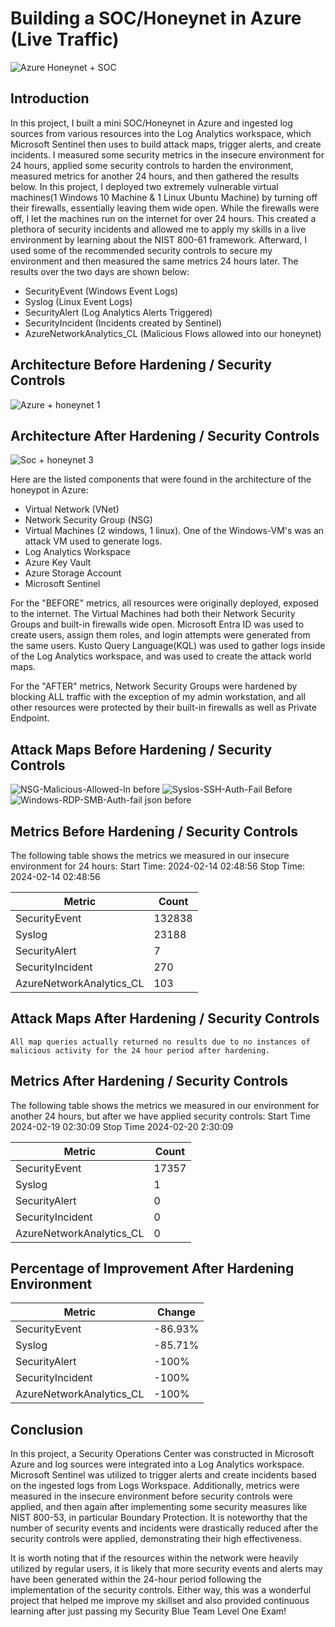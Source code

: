 # Building a SOC/Honeynet in Azure (Live Traffic)
![Azure Honeynet + SOC](https://github.com/James-Jeudy/SOC-Honeynet-Azure/assets/160562010/5b291e3b-9562-41d0-ad7b-040c3d6b8959)



## Introduction

In this project, I built a mini SOC/Honeynet in Azure and ingested log sources from various resources into the Log Analytics workspace, which Microsoft Sentinel then uses to build attack maps, trigger alerts, and create incidents. I measured some security metrics in the insecure environment for 24 hours, applied some security controls to harden the environment, measured metrics for another 24 hours, and then gathered the results below. In this project, I deployed two extremely vulnerable virtual machines(1 Windows 10 Machine & 1 Linux Ubuntu Machine) by turning off their firewalls, essentially leaving them wide open. While the firewalls were off, I let the machines run on the internet for over 24 hours. This created a plethora of security incidents and allowed me to apply my skills in a live environment by learning about the NIST 800-61 framework. Afterward, I used some of the recommended security controls to secure my environment and then measured the same metrics 24 hours later. The results over the two days are shown below:

- SecurityEvent (Windows Event Logs)
- Syslog (Linux Event Logs)
- SecurityAlert (Log Analytics Alerts Triggered)
- SecurityIncident (Incidents created by Sentinel)
- AzureNetworkAnalytics_CL (Malicious Flows allowed into our honeynet)

## Architecture Before Hardening / Security Controls
![Azure + honeynet 1](https://github.com/James-Jeudy/SOC-Honeynet-Azure/assets/160562010/f663ae9f-61ed-49d0-b438-4fbfb05045ae)



## Architecture After Hardening / Security Controls
![Soc + honeynet 3](https://github.com/James-Jeudy/SOC-Honeynet-Azure/assets/160562010/4f4e0180-99f8-4c82-bb28-4d889e9a1974)


Here are the listed components that were found in the architecture of the honeypot in Azure:

- Virtual Network (VNet)
- Network Security Group (NSG)
- Virtual Machines (2 windows, 1 linux). One of the Windows-VM's was an attack VM used to generate logs.
- Log Analytics Workspace
- Azure Key Vault
- Azure Storage Account
- Microsoft Sentinel

For the "BEFORE" metrics, all resources were originally deployed, exposed to the internet. The Virtual Machines had both their Network Security Groups and built-in firewalls wide open. Microsoft Entra ID was used to create users, assign them roles, and login attempts were generated from the same users. Kusto Query Language(KQL) was used to gather logs inside of the Log Analytics workspace, and was used to create the attack world maps. 

For the "AFTER" metrics, Network Security Groups were hardened by blocking ALL traffic with the exception of my admin workstation, and all other resources were protected by their built-in firewalls as well as Private Endpoint.

## Attack Maps Before Hardening / Security Controls
![NSG-Malicious-Allowed-In before](https://github.com/James-Jeudy/Honeynet-Azure/assets/160562010/b3eaf14d-9130-457c-8260-7f95d7fe1cdf)
![Syslos-SSH-Auth-Fail Before](https://github.com/James-Jeudy/Honeynet-Azure/assets/160562010/055d5e1b-ad1b-48e2-86a4-e25434bb5003)
![Windows-RDP-SMB-Auth-fail json before](https://github.com/James-Jeudy/Honeynet-Azure/assets/160562010/5ae4a6ac-b257-4f8e-be2c-f1182671b900)



## Metrics Before Hardening / Security Controls

The following table shows the metrics we measured in our insecure environment for 24 hours:
Start Time: 2024-02-14 02:48:56
Stop Time: 2024-02-14 02:48:56

| Metric                   | Count
| ------------------------ | -----
| SecurityEvent            | 132838
| Syslog                   | 23188
| SecurityAlert            | 7
| SecurityIncident         | 270
| AzureNetworkAnalytics_CL | 103

## Attack Maps After Hardening / Security Controls

```All map queries actually returned no results due to no instances of malicious activity for the 24 hour period after hardening.```

## Metrics After Hardening / Security Controls

The following table shows the metrics we measured in our environment for another 24 hours, but after we have applied security controls:
Start Time 2024-02-19 02:30:09
Stop Time	2024-02-20 2:30:09

| Metric                   | Count
| ------------------------ | -----
| SecurityEvent            | 17357
| Syslog                   | 1
| SecurityAlert            | 0
| SecurityIncident         | 0
| AzureNetworkAnalytics_CL | 0

## Percentage of Improvement After Hardening Environment

| Metric                   | Change
| ------------------------ | -----
| SecurityEvent            | -86.93%
| Syslog                   | -85.71%
| SecurityAlert            | -100%
| SecurityIncident         | -100%
| AzureNetworkAnalytics_CL | -100%

## Conclusion

In this project, a Security Operations Center was constructed in Microsoft Azure and log sources were integrated into a Log Analytics workspace. Microsoft Sentinel was utilized to trigger alerts and create incidents based on the ingested logs from Logs Workspace. Additionally, metrics were measured in the insecure environment before security controls were applied, and then again after implementing some security measures like NIST 800-53, in particular Boundary Protection. It is noteworthy that the number of security events and incidents were drastically reduced after the security controls were applied, demonstrating their high effectiveness.

It is worth noting that if the resources within the network were heavily utilized by regular users, it is likely that more security events and alerts may have been generated within the 24-hour period following the implementation of the security controls. Either way, this was a wonderful project that helped me improve my skillset and also provided continuous learning after just passing my Security Blue Team Level One Exam!
